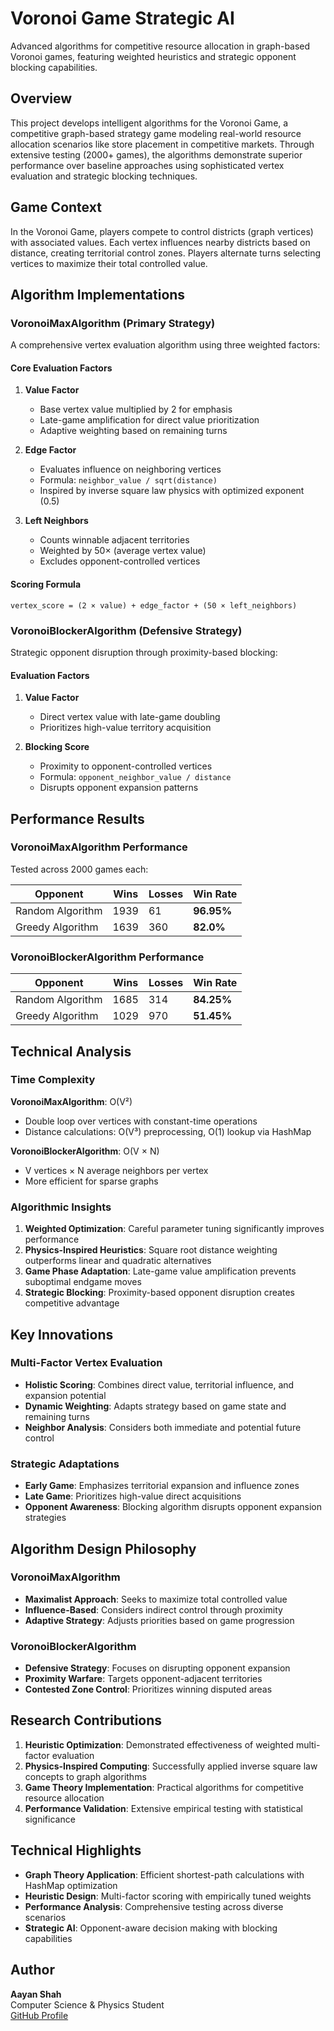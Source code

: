 # Voronoi Game Strategic AI

Advanced algorithms for competitive resource allocation in graph-based Voronoi games, featuring weighted heuristics and strategic opponent blocking capabilities.

## Overview

This project develops intelligent algorithms for the Voronoi Game, a competitive graph-based strategy game modeling real-world resource allocation scenarios like store placement in competitive markets. Through extensive testing (2000+ games), the algorithms demonstrate superior performance over baseline approaches using sophisticated vertex evaluation and strategic blocking techniques.

## Game Context

In the Voronoi Game, players compete to control districts (graph vertices) with associated values. Each vertex influences nearby districts based on distance, creating territorial control zones. Players alternate turns selecting vertices to maximize their total controlled value.

## Algorithm Implementations

### VoronoiMaxAlgorithm (Primary Strategy)

A comprehensive vertex evaluation algorithm using three weighted factors:

#### Core Evaluation Factors

1. **Value Factor**
   - Base vertex value multiplied by 2 for emphasis
   - Late-game amplification for direct value prioritization
   - Adaptive weighting based on remaining turns

2. **Edge Factor**
   - Evaluates influence on neighboring vertices
   - Formula: `neighbor_value / sqrt(distance)`
   - Inspired by inverse square law physics with optimized exponent (0.5)

3. **Left Neighbors**
   - Counts winnable adjacent territories
   - Weighted by 50× (average vertex value)
   - Excludes opponent-controlled vertices

#### Scoring Formula
```
vertex_score = (2 × value) + edge_factor + (50 × left_neighbors)
```

### VoronoiBlockerAlgorithm (Defensive Strategy)

Strategic opponent disruption through proximity-based blocking:

#### Evaluation Factors

1. **Value Factor**
   - Direct vertex value with late-game doubling
   - Prioritizes high-value territory acquisition

2. **Blocking Score**
   - Proximity to opponent-controlled vertices
   - Formula: `opponent_neighbor_value / distance`
   - Disrupts opponent expansion patterns

## Performance Results

### VoronoiMaxAlgorithm Performance
Tested across 2000 games each:

| Opponent | Wins | Losses | Win Rate |
|----------|------|--------|----------|
| Random Algorithm | 1939 | 61 | **96.95%** |
| Greedy Algorithm | 1639 | 360 | **82.0%** |

### VoronoiBlockerAlgorithm Performance

| Opponent | Wins | Losses | Win Rate |
|----------|------|--------|----------|
| Random Algorithm | 1685 | 314 | **84.25%** |
| Greedy Algorithm | 1029 | 970 | **51.45%** |

## Technical Analysis

### Time Complexity

**VoronoiMaxAlgorithm**: O(V²)
- Double loop over vertices with constant-time operations
- Distance calculations: O(V³) preprocessing, O(1) lookup via HashMap

**VoronoiBlockerAlgorithm**: O(V × N)
- V vertices × N average neighbors per vertex
- More efficient for sparse graphs

### Algorithmic Insights

1. **Weighted Optimization**: Careful parameter tuning significantly improves performance
2. **Physics-Inspired Heuristics**: Square root distance weighting outperforms linear and quadratic alternatives
3. **Game Phase Adaptation**: Late-game value amplification prevents suboptimal endgame moves
4. **Strategic Blocking**: Proximity-based opponent disruption creates competitive advantage

## Key Innovations

### Multi-Factor Vertex Evaluation
- **Holistic Scoring**: Combines direct value, territorial influence, and expansion potential
- **Dynamic Weighting**: Adapts strategy based on game state and remaining turns
- **Neighbor Analysis**: Considers both immediate and potential future control

### Strategic Adaptations
- **Early Game**: Emphasizes territorial expansion and influence zones
- **Late Game**: Prioritizes high-value direct acquisitions
- **Opponent Awareness**: Blocking algorithm disrupts opponent expansion strategies

## Algorithm Design Philosophy

### VoronoiMaxAlgorithm
- **Maximalist Approach**: Seeks to maximize total controlled value
- **Influence-Based**: Considers indirect control through proximity
- **Adaptive Strategy**: Adjusts priorities based on game progression

### VoronoiBlockerAlgorithm  
- **Defensive Strategy**: Focuses on disrupting opponent expansion
- **Proximity Warfare**: Targets opponent-adjacent territories
- **Contested Zone Control**: Prioritizes winning disputed areas

## Research Contributions

1. **Heuristic Optimization**: Demonstrated effectiveness of weighted multi-factor evaluation
2. **Physics-Inspired Computing**: Successfully applied inverse square law concepts to graph algorithms
3. **Game Theory Implementation**: Practical algorithms for competitive resource allocation
4. **Performance Validation**: Extensive empirical testing with statistical significance

## Technical Highlights

- **Graph Theory Application**: Efficient shortest-path calculations with HashMap optimization
- **Heuristic Design**: Multi-factor scoring with empirically tuned weights
- **Performance Analysis**: Comprehensive testing across diverse scenarios
- **Strategic AI**: Opponent-aware decision making with blocking capabilities

## Author

**Aayan Shah**  
Computer Science & Physics Student  
[GitHub Profile](https://github.com/aayans314)
